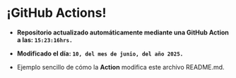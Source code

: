 # ¡GitHub Actions!
* **Repositorio actualizado automáticamente mediante una GitHub Action a las: `15:23:16hrs.`**
* **Modificado el día: `10, del mes de junio, del año 2025.`**

* Ejemplo sencillo de cómo la **Action** modifica este archivo README.md.
